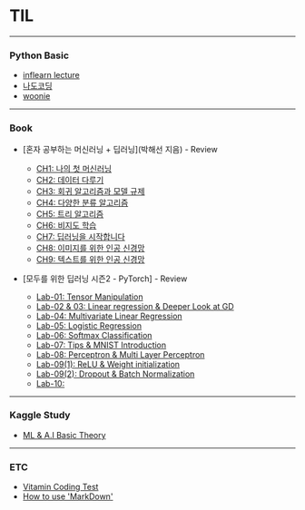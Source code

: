 # TIL
-----
### Python Basic
- [inflearn lecture](https://github.com/woo525/TIL/blob/master/Python_Basic/python_basic_inflearn.md)
- [나도코딩](https://github.com/woo525/TIL/tree/master/Python_Basic/%EB%82%98%EB%8F%84%EC%BD%94%EB%94%A9)
- [woonie](https://github.com/woo525/TIL/tree/master/Python_Basic/woonie)
-----
### Book
- [혼자 공부하는 머신러닝 + 딥러닝](박해선 지음) - Review
  - [CH1: 나의 첫 머신러닝](https://github.com/woo525/TIL/blob/master/HonGongML/HonGongML_ch1_review.md)
  - [CH2: 데이터 다루기](https://github.com/woo525/TIL/blob/master/HonGongML/HonGongML_ch2_review.md)
  - [CH3: 회귀 알고리즘과 모델 규제](https://github.com/woo525/TIL/blob/master/HonGongML/HonGongML_ch3_review.md)
  - [CH4: 다양한 분류 알고리즘](https://github.com/woo525/TIL/blob/master/HonGongML/HonGongML_ch4_review.md)
  - [CH5: 트리 알고리즘](https://github.com/woo525/TIL/blob/master/HonGongML/HonGongML_ch5_review.md)
  - [CH6: 비지도 학습](https://github.com/woo525/TIL/blob/master/HonGongML/HonGongML_ch6_review.md)
  - [CH7: 딥러닝을 시작합니다](https://github.com/woo525/TIL/blob/master/HonGongML/HonGongML_ch7_review.md)
  - [CH8: 이미지를 위한 인공 신경망](https://github.com/woo525/TIL/blob/master/HonGongML/HonGongML_ch8_review.md)
  - [CH9: 텍스트를 위한 인공 신경망](https://github.com/woo525/TIL/blob/master/HonGongML/HonGongML_ch9_review.ipynb)

- [모두를 위한 딥러닝 시즌2 - PyTorch] - Review
  - [Lab-01: Tensor Manipulation](https://github.com/woo525/TIL/blob/master/ML_DL_Every_S2/Lab_01.ipynb)
  - [Lab-02 & 03: Linear regression & Deeper Look at GD](https://github.com/woo525/TIL/blob/master/ML_DL_Every_S2/Lab_02_03.ipynb)
  - [Lab-04: Multivariate Linear Regression](https://github.com/woo525/TIL/blob/master/ML_DL_Every_S2/Lab_04.ipynb)
  - [Lab-05: Logistic Regression](https://github.com/woo525/TIL/blob/master/ML_DL_Every_S2/Lab_05.ipynb)
  - [Lab-06: Softmax Classification](https://github.com/woo525/TIL/blob/master/ML_DL_Every_S2/Lab_06.ipynb)
  - [Lab-07: Tips & MNIST Introduction](https://github.com/woo525/TIL/blob/master/ML_DL_Every_S2/Lab_07.ipynb)
  - [Lab-08: Perceptron & Multi Layer Perceptron](https://github.com/woo525/TIL/blob/master/ML_DL_Every_S2/Lab_08.ipynb)
  - [Lab-09(1): ReLU & Weight initialization](https://github.com/woo525/TIL/blob/master/ML_DL_Every_S2/Lab_09(1).ipynb)
  - [Lab-09(2): Dropout & Batch Normalization](https://github.com/woo525/TIL/blob/master/ML_DL_Every_S2/Lab_09(2).ipynb)
  - [Lab-10: ]()
-----
### Kaggle Study
  - [ML & A.I Basic Theory](https://github.com/Sejong-Kaggle-Study-3rd/WooHyeok_Kim)
-----
### ETC
- [Vitamin Coding Test](https://github.com/woo525/TIL/blob/master/ETC/bitamin_coding_test.md)
- [How to use 'MarkDown'](https://gist.github.com/ihoneymon/652be052a0727ad59601)
